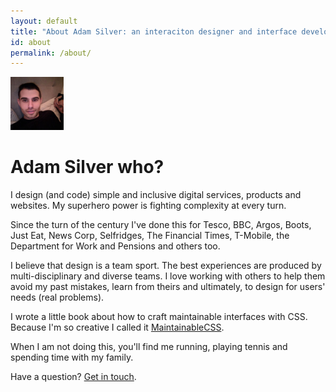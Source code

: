 ```yaml
---
layout: default
title: "About Adam Silver: an interaciton designer and interface developer from London in the UK"
id: about
permalink: /about/
---
```


<div class="face">
  	<img src="/assets/img/adam3.jpg" alt="Adam Photo" width="85" height="85">
</div>

# Adam Silver who?

I design (and code) simple and inclusive digital services, products and websites. My superhero power is fighting complexity at every turn.

Since the turn of the century I've done this for Tesco, BBC, Argos, Boots, Just Eat, News Corp, Selfridges, The Financial Times, T-Mobile, the Department for Work and Pensions and others too.

I believe that design is a team sport. The best experiences are produced by multi-disciplinary and diverse teams. I love working with others to help them avoid my past mistakes, learn from theirs and ultimately, to design for users' needs (real problems).

I wrote a little book about how to craft maintainable interfaces with CSS. Because I'm so creative I called it [MaintainableCSS](http://maintainablecss.com).

When I am not doing this, you'll find me running, playing tennis and spending time with my family.

Have a question? [Get in touch](mailto:adam@adamsilver.io).